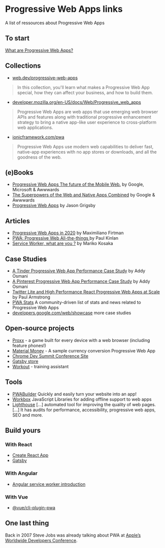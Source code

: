 # Progressive Web Apps links
A list of ressources about Progressive Web Apps

## To start
[What are Progressive Web Apps?](https://web.dev/what-are-pwas/)

## Collections
- [web.dev/progressive-web-apps](https://web.dev/progressive-web-apps/)

> In this collection, you'll learn what makes a Progressive Web App special, how they can affect your business, and how to build them.

- [developer.mozilla.org/en-US/docs/Web/Progressive_web_apps](https://developer.mozilla.org/en-US/docs/Web/Progressive_web_apps)

> Progressive Web Apps are web apps that use emerging web browser APIs and features along with traditional progressive enhancement strategy to bring a native app-like user experience to cross-platform web applications.

- [ionicframework.com/pwa](https://ionicframework.com/pwa)

> Progressive Web Apps use modern web capabilities to deliver fast, native-app experiences with no app stores or downloads, and all the goodness of the web.

## (e)Books

- [Progressive Web Apps
The future of the
Mobile Web.](https://www.awwwards.com/PWA-ebook/) by Google, Microsoft & Awwwards
- [The Superpowers of the
Web and Native Apps Combined](https://www.awwwards.com/PWA-ebook-vol2/) by Google & Awwwards
- [Progressive Web Apps](https://abookapart.com/products/progressive-web-apps) by Jason Grigsby


## Articles
- [Progressive Web Apps in 2020](https://medium.com/@firt/progressive-web-apps-in-2020-c15018c9931c) by Maximiliano Firtman
- [PWA: Progressive Web All-the-things
](https://paul.kinlan.me/pwa-progressive-web-all-the-things/) by Paul Kinlan
- [Service Worker, what are you ?](https://medium.com/@kosamari/service-worker-what-are-you-ca0f8df92b65) by Mariko Kosaka

## Case Studies
- [A Tinder Progressive Web App Performance Case Study](https://medium.com/@addyosmani/a-tinder-progressive-web-app-performance-case-study-78919d98ece0) by Addy Osmani
- [A Pinterest Progressive Web App Performance Case Study](https://medium.com/dev-channel/a-pinterest-progressive-web-app-performance-case-study-3bd6ed2e6154) by Addy Osmani
- [Twitter Lite and High Performance React Progressive Web Apps at Scale](https://medium.com/@paularmstrong/twitter-lite-and-high-performance-react-progressive-web-apps-at-scale-d28a00e780a3) by Paul Armstrong
- [PWA Stats](https://www.pwastats.com/) A community-driven list of stats and news related to Progressive Web Apps
- [developers.google.com/web/showcase](https://developers.google.com/web/showcase/) more case studies

## Open-source projects
- [Proxx](https://github.com/GoogleChromeLabs/proxx) -  a game built for every device with a web browser (including feature phones!)
- [Material Money](https://github.com/GoogleChromeLabs/sample-currency-converter) - A sample currency conversion Progressive Web App
- [Chrome Dev Summit Conference Site](https://github.com/GoogleChrome/devsummit)
- [Gatsby store](https://github.com/gatsbyjs/store.gatsbyjs.org)
- [Workout](https://github.com/sylvhama/Workout) - training assistant

## Tools
- [PWABuilder](https://www.pwabuilder.com/) Quickly and easily turn your website into an app!
- [Workbox](https://developers.google.com/web/tools/workbox) JavaScript Libraries for adding offline support to web apps
- [Lighthouse](https://developers.google.com/web/tools/lighthouse/) [...] automated tool for improving the quality of web pages. [...] It has audits for performance, accessibility, progressive web apps, SEO and more.

## Build yours
### With React
- [Create React App](https://create-react-app.dev/docs/making-a-progressive-web-app/)
- [Gatsby](https://www.gatsbyjs.org/docs/add-offline-support-with-a-service-worker/)

### With Angular
- [Angular service worker introduction](https://angular.io/guide/service-worker-intro)

### With Vue
- [@vue/cli-plugin-pwa](https://cli.vuejs.org/core-plugins/pwa.html)

## One last thing
Back in 2007 Steve Jobs was already talking about PWA at [Apple’s Worldwide Developers Conference](https://www.youtube.com/watch?v=ZlE7dzoD6GA).
